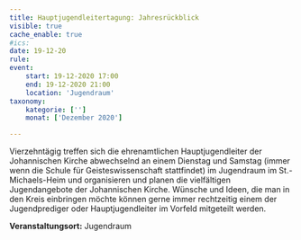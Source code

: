```yaml
---
title: Hauptjugendleitertagung: Jahresrückblick
visible: true
cache_enable: true
#ics: 
date: 19-12-20
rule: 
event:
	start: 19-12-2020 17:00
	end: 19-12-2020 21:00
	location: 'Jugendraum'
taxonomy:
	kategorie: ['']
	monat: ['Dezember 2020']

---
```

Vierzehntägig treffen sich die ehrenamtlichen Hauptjugendleiter der Johannischen Kirche abwechselnd an einem Dienstag und Samstag (immer wenn die Schule für Geisteswissenschaft stattfindet) im Jugendraum im St.-Michaels-Heim und organisieren und planen die vielfältigen Jugendangebote der Johannischen Kirche. Wünsche und Ideen, die man in den Kreis einbringen möchte können gerne immer rechtzeitig einem der Jugendprediger oder Hauptjugendleiter im Vorfeld mitgeteilt werden.


**Veranstaltungsort:** Jugendraum

